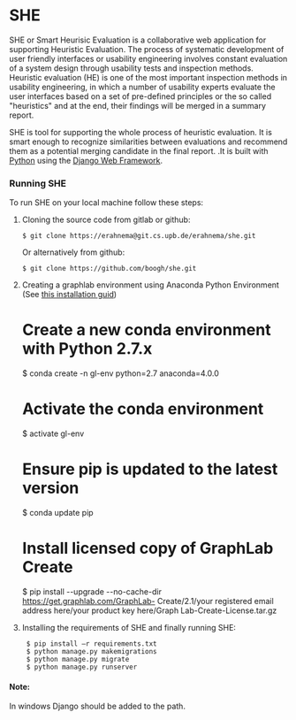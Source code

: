 

# SHE

SHE or Smart Heurisic Evaluation is a collaborative web application for supporting Heuristic Evaluation. The process of systematic development of user friendly interfaces or usability engineering involves constant evaluation of a system design through usability tests and inspection methods. Heuristic evaluation (HE) is one of the most important inspection methods in usability engineering, in which a number of usability experts evaluate the user interfaces based on a set of pre-defined principles or the so called "heuristics" and at the end, their findings will be merged in a summary report.

SHE is tool for supporting the whole process of heuristic evaluation. It is smart enough to recognize similarities between evaluations and recommend them as a potential merging candidate in the final report.
.It is built with [Python][0] using the [Django Web Framework][1].

### Running SHE 

To run SHE on your local machine follow these steps:

1) Cloning the source code from gitlab or github:

    `$ git clone https://erahnema@git.cs.upb.de/erahnema/she.git`
    
    Or alternatively from github: 

    `$ git clone https://github.com/boogh/she.git`

2) Creating a graphlab environment using Anaconda Python Environment (See [this installation guid][3])

  
    # Create a new conda environment with Python 2.7.x
   
    
     $ conda create -n gl-env python=2.7 anaconda=4.0.0
     
  
    # Activate the conda environment
    
     $ activate gl-env
     

    # Ensure pip is updated to the latest version
 
     $ conda update pip
     

    # Install licensed copy of GraphLab Create
  
    $ pip install --upgrade --no-cache-dir https://get.graphlab.com/GraphLab-
    Create/2.1/your registered email address here/your product key here/Graph
    Lab-Create-License.tar.gz
    
3) Installing the requirements of SHE and finally running SHE:

        $ pip install –r requirements.txt
        $ python manage.py makemigrations
        $ python manage.py migrate
        $ python manage.py runserver
        

#### Note: 
In windows Django should be added to the path.


[0]: https://www.python.org/
[1]: https://www.djangoproject.com/
[3]: https://turi.com/download/install-graphlab-create-command-line.html

